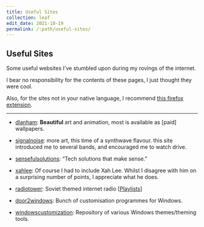 ```yaml
---
title: Useful Sites
collection: leaf
edit_date: 2021-10-19
permalink: /:path/useful-sites/
---
```

## Useful Sites

Some useful websites I've stumbled upon during my rovings of the internet.

I bear no responsibility for the contents of these pages, I just thought they were cool.

Also, for the sites not in your native language, I recommend [this firefox extension](https://addons.mozilla.org/firefox/addon/traduzir-paginas-web/).

---

- [dlanham](https://dlanham.com/): **Beautiful** art and animation, most is available as [paid] wallpapers.
- [signalnoise](https://signalnoise.com/): more art, this time of a synthwave flavour. this site introduced me to several bands, and encouraged me to watch drive.

- [sensefulsolutions](http://www.sensefulsolutions.com/): “Tech solutions that make sense.”
- [xahlee](http://xahlee.info/): Of course I had to include Xah Lee. Whilst I disagree with him on a surprising number of points, I appreciate what he does.
- [radiotower](http://radiotower.su/): Soviet themed internet radio [[Playlists](http://listen.radiotower.su:8000/)]
- [door2windows](http://www.door2windows.com/): Bunch of customisation programmes for Windows.
- [windowscustomization](https://windowscustomization.com/): Repository of various Windows themes/theming tools.

